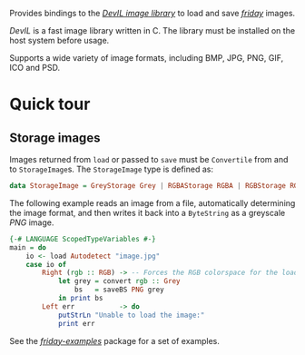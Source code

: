 Provides bindings to the *[DevIL image library](http://openil.sourceforge.net/)*
to load and save *[friday](https://hackage.haskell.org/package/friday)* images.

*DevIL* is a fast image library written in C. The library must be installed on
the host system before usage.

Supports a wide variety of image formats, including BMP, JPG, PNG, GIF, ICO and
PSD.

# Quick tour

## Storage images

Images returned from `load` or passed to `save` must be `Convertile` from and to
`StorageImage`s. The `StorageImage` type is defined as:

```haskell
data StorageImage = GreyStorage Grey | RGBAStorage RGBA | RGBStorage RGB
```

The following example reads an image from a file, automatically determining
the image format, and then writes it back into a `ByteString` as a greyscale
*PNG* image.

```haskell
{-# LANGUAGE ScopedTypeVariables #-}
main = do
    io <- load Autodetect "image.jpg"
    case io of
        Right (rgb :: RGB) -> -- Forces the RGB colorspace for the loaded image.
            let grey = convert rgb :: Grey
                bs   = saveBS PNG grey
            in print bs
        Left err           -> do
            putStrLn "Unable to load the image:"
            print err
```

See the *[friday-examples](https://github.com/RaphaelJ/friday-examples)*
package for a set of examples.
